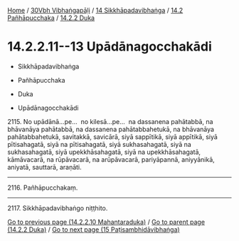 
[Home](/) / [30Vbh Vibhaṅgapāḷi](../../...md) / [14 Sikkhāpadavibhaṅga](../...md) / [14.2 Pañhāpucchaka](...md) / [14.2.2 Duka](../30Vbh/14/14.2/14.2.2.md)

# 14.2.2.11--13 Upādānagocchakādi

* Sikkhāpadavibhaṅga

* Pañhāpucchaka

* Duka

* Upādānagocchakādi

2115\. No upādānā…pe…  no kilesā…pe…  na dassanena pahātabbā, na bhāvanāya pahātabbā, na dassanena pahātabbahetukā, na bhāvanāya pahātabbahetukā, savitakkā, savicārā, siyā sappītikā, siyā appītikā, siyā pītisahagatā, siyā na pītisahagatā, siyā sukhasahagatā, siyā na sukhasahagatā, siyā upekkhāsahagatā, siyā na upekkhāsahagatā, kāmāvacarā, na rūpāvacarā, na arūpāvacarā, pariyāpannā, aniyyānikā, aniyatā, sauttarā, araṇāti.

---

2116\. Pañhāpucchakaṃ.



---

2117\. Sikkhāpadavibhaṅgo niṭṭhito.



[Go to previous page (14.2.2.10 Mahantaraduka)](14.2.2.10.md) / [Go to parent page (14.2.2 Duka)](../30Vbh/14/14.2/14.2.2.md) / [Go to next page (15 Paṭisambhidāvibhaṅga)](../../../15.md)


